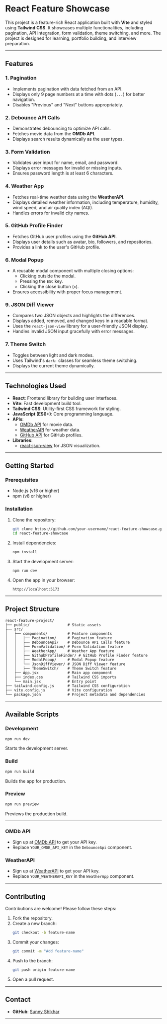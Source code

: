 # **React Feature Showcase**

This project is a feature-rich React application built with **Vite** and styled using **Tailwind CSS**. It showcases multiple functionalities, including pagination, API integration, form validation, theme switching, and more. The project is designed for learning, portfolio building, and interview preparation.

---

## **Features**

### 1. **Pagination**
- Implements pagination with data fetched from an API.
- Displays only 9 page numbers at a time with dots (`...`) for better navigation.
- Disables "Previous" and "Next" buttons appropriately.

### 2. **Debounce API Calls**
- Demonstrates debouncing to optimize API calls.
- Fetches movie data from the **OMDb API**.
- Displays search results dynamically as the user types.

### 3. **Form Validation**
- Validates user input for name, email, and password.
- Displays error messages for invalid or missing inputs.
- Ensures password length is at least 6 characters.

### 4. **Weather App**
- Fetches real-time weather data using the **WeatherAPI**.
- Displays detailed weather information, including temperature, humidity, wind speed, and air quality index (AQI).
- Handles errors for invalid city names.

### 5. **GitHub Profile Finder**
- Fetches GitHub user profiles using the **GitHub API**.
- Displays user details such as avatar, bio, followers, and repositories.
- Provides a link to the user's GitHub profile.

### 6. **Modal Popup**
- A reusable modal component with multiple closing options:
  - Clicking outside the modal.
  - Pressing the `ESC` key.
  - Clicking the close button (`×`).
- Ensures accessibility with proper focus management.

### 9. **JSON Diff Viewer**
- Compares two JSON objects and highlights the differences.
- Displays added, removed, and changed keys in a readable format.
- Uses the `react-json-view` library for a user-friendly JSON display.
- Handles invalid JSON input gracefully with error messages.

### 7. **Theme Switch**
- Toggles between light and dark modes.
- Uses Tailwind's `dark:` classes for seamless theme switching.
- Displays the current theme dynamically.

---

## **Technologies Used**

- **React**: Frontend library for building user interfaces.
- **Vite**: Fast development build tool.
- **Tailwind CSS**: Utility-first CSS framework for styling.
- **JavaScript (ES6+)**: Core programming language.
- **APIs**:
  - [OMDb API](https://www.omdbapi.com/) for movie data.
  - [WeatherAPI](https://www.weatherapi.com/) for weather data.
  - [GitHub API](https://docs.github.com/en/rest) for GitHub profiles.
- **Libraries**:
  - [react-json-view](https://github.com/mac-s-g/react-json-view) for JSON visualization.

---

## **Getting Started**

### **Prerequisites**
- Node.js (v16 or higher)
- npm (v8 or higher)

### **Installation**
1. Clone the repository:
   ```bash
   git clone https://github.com/your-username/react-feature-showcase.git
   cd react-feature-showcase
   ```

2. Install dependencies:
   ```bash
   npm install
   ```

3. Start the development server:
   ```bash
   npm run dev
   ```

4. Open the app in your browser:
   ```
   http://localhost:5173
   ```

---

## **Project Structure**

```
react-feature-project/
├── public/                 # Static assets
├── src/
│   ├── components/         # Feature components
│   │   ├── Pagination/     # Pagination feature
│   │   ├── DebounceApi/    # Debounce API Calls feature
│   │   ├── FormValidation/ # Form Validation feature
│   │   ├── WeatherApp/     # Weather App feature
│   │   ├── GithubProfileFinder/ # GitHub Profile Finder feature
│   │   ├── ModalPopup/     # Modal Popup feature
│   │   └── JsonDiffViewer/ # JSON Diff Viewer feature
│   │   ├── ThemeSwitch/    # Theme Switch feature
│   ├── App.jsx             # Main app component
│   ├── index.css           # Tailwind CSS imports
│   └── main.jsx            # Entry point
├── tailwind.config.js      # Tailwind CSS configuration
├── vite.config.js          # Vite configuration
└── package.json            # Project metadata and dependencies
```

---

## **Available Scripts**

### **Development**
```bash
npm run dev
```
Starts the development server.

### **Build**
```bash
npm run build
```
Builds the app for production.

### **Preview**
```bash
npm run preview
```
Previews the production build.

---


### **OMDb API**
- Sign up at [OMDb API](https://www.omdbapi.com/) to get your API key.
- Replace `YOUR_OMDB_API_KEY` in the `DebounceApi` component.

### **WeatherAPI**
- Sign up at [WeatherAPI](https://www.weatherapi.com/) to get your API key.
- Replace `YOUR_WEATHERAPI_KEY` in the `WeatherApp` component.

---

## **Contributing**

Contributions are welcome! Please follow these steps:
1. Fork the repository.
2. Create a new branch:
   ```bash
   git checkout -b feature-name
   ```
3. Commit your changes:
   ```bash
   git commit -m "Add feature-name"
   ```
4. Push to the branch:
   ```bash
   git push origin feature-name
   ```
5. Open a pull request.

---

## **Contact**
- **GitHub**: [Sunny Shikhar](https://github.com/sunnyshikhar0)

---
